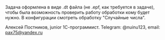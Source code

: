 Задача оформлена в виде .dt файла (не .epf, как требуется в задаче), чтобы была возможность проверить работу обработки кому будет нужно. В конфигурации смотреть обработку "Случайные числа".

Алексей Постников, junior 1С-программист. Telegram: @nuinu123, email: pax75@yandex.ru
